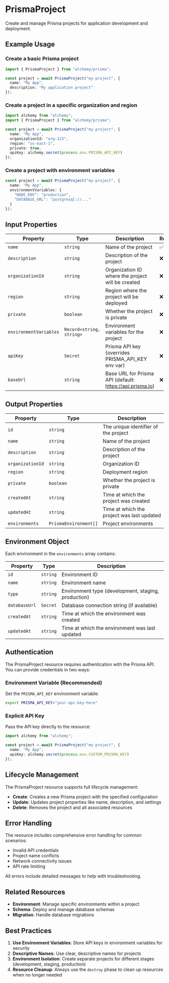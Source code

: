 # PrismaProject

Create and manage Prisma projects for application development and deployment.

## Example Usage

### Create a basic Prisma project

```ts
import { PrismaProject } from "alchemy/prisma";

const project = await PrismaProject("my-project", {
  name: "My App",
  description: "My application project"
});
```

### Create a project in a specific organization and region

```ts
import alchemy from "alchemy";
import { PrismaProject } from "alchemy/prisma";

const project = await PrismaProject("my-project", {
  name: "My App",
  organizationId: "org-123",
  region: "us-east-1",
  private: true,
  apiKey: alchemy.secret(process.env.PRISMA_API_KEY)
});
```

### Create a project with environment variables

```ts
const project = await PrismaProject("my-project", {
  name: "My App",
  environmentVariables: {
    "NODE_ENV": "production",
    "DATABASE_URL": "postgresql://..."
  }
});
```

## Input Properties

| Property | Type | Description | Required |
|----------|------|-------------|----------|
| `name` | `string` | Name of the project | ✅ |
| `description` | `string` | Description of the project | ❌ |
| `organizationId` | `string` | Organization ID where the project will be created | ❌ |
| `region` | `string` | Region where the project will be deployed | ❌ |
| `private` | `boolean` | Whether the project is private | ❌ |
| `environmentVariables` | `Record<string, string>` | Environment variables for the project | ❌ |
| `apiKey` | `Secret` | Prisma API key (overrides PRISMA_API_KEY env var) | ❌ |
| `baseUrl` | `string` | Base URL for Prisma API (default: https://api.prisma.io) | ❌ |

## Output Properties

| Property | Type | Description |
|----------|------|-------------|
| `id` | `string` | The unique identifier of the project |
| `name` | `string` | Name of the project |
| `description` | `string` | Description of the project |
| `organizationId` | `string` | Organization ID |
| `region` | `string` | Deployment region |
| `private` | `boolean` | Whether the project is private |
| `createdAt` | `string` | Time at which the project was created |
| `updatedAt` | `string` | Time at which the project was last updated |
| `environments` | `PrismaEnvironment[]` | Project environments |

## Environment Object

Each environment in the `environments` array contains:

| Property | Type | Description |
|----------|------|-------------|
| `id` | `string` | Environment ID |
| `name` | `string` | Environment name |
| `type` | `string` | Environment type (development, staging, production) |
| `databaseUrl` | `Secret` | Database connection string (if available) |
| `createdAt` | `string` | Time at which the environment was created |
| `updatedAt` | `string` | Time at which the environment was last updated |

## Authentication

The PrismaProject resource requires authentication with the Prisma API. You can provide credentials in two ways:

### Environment Variable (Recommended)

Set the `PRISMA_API_KEY` environment variable:

```bash
export PRISMA_API_KEY="your-api-key-here"
```

### Explicit API Key

Pass the API key directly to the resource:

```ts
import alchemy from "alchemy";

const project = await PrismaProject("my-project", {
  name: "My App",
  apiKey: alchemy.secret(process.env.CUSTOM_PRISMA_KEY)
});
```

## Lifecycle Management

The PrismaProject resource supports full lifecycle management:

- **Create**: Creates a new Prisma project with the specified configuration
- **Update**: Updates project properties like name, description, and settings
- **Delete**: Removes the project and all associated resources

## Error Handling

The resource includes comprehensive error handling for common scenarios:

- Invalid API credentials
- Project name conflicts
- Network connectivity issues
- API rate limiting

All errors include detailed messages to help with troubleshooting.

## Related Resources

- **Environment**: Manage specific environments within a project
- **Schema**: Deploy and manage database schemas
- **Migration**: Handle database migrations

## Best Practices

1. **Use Environment Variables**: Store API keys in environment variables for security
2. **Descriptive Names**: Use clear, descriptive names for projects
3. **Environment Isolation**: Create separate projects for different stages (development, staging, production)
4. **Resource Cleanup**: Always use the `destroy` phase to clean up resources when no longer needed